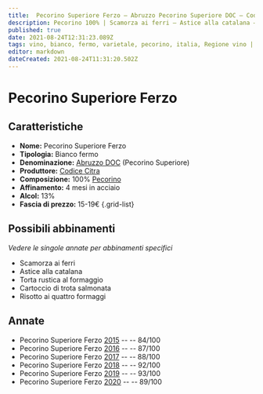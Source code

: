 ```yaml
---
title:  Pecorino Superiore Ferzo – Abruzzo Pecorino Superiore DOC – Codice Citra – Abruzzo (IT) – 15-19€ – 2★-5★
description: Pecorino 100% | Scamorza ai ferri – Astice alla catalana – Torta rustica al formaggio – Cartoccio di trota salmonata – Risotto ai quattro formaggi
published: true
date: 2021-08-24T12:31:23.089Z
tags: vino, bianco, fermo, varietale, pecorino, italia, Regione vino | Abruzzo, scamorza ai ferri, astice alla catalana, torta rustica al formaggio, cartoccio di trota salmonata, Prezzi | 15-19€, Valutazioni | 5 stelle, Risotto ai quattro formaggi
editor: markdown
dateCreated: 2021-08-24T11:31:20.502Z
---
```


# Pecorino Superiore Ferzo

## Caratteristiche
- **Nome:** Pecorino Superiore Ferzo
- **Tipologia:** Bianco fermo
- **Denominazione:** [Abruzzo DOC](/denominazioni/Italia/Abruzzo/DOC/Abruzzo) (Pecorino Superiore)
- **Produttore:** [Codice Citra](/produttori/Italia/Abruzzo/Codice-Citra) 
- **Composizione:** 100% [Pecorino](/vitigni/Italia/bacca-nera/Pecorino)
- **Affinamento:** 4 mesi in acciaio
- **Alcol:** 13%
- **Fascia di prezzo:** 15-19€
{.grid-list}



## Possibili abbinamenti
*Vedere le singole annate per abbinamenti specifici*

- Scamorza ai ferri
- Astice alla catalana
- Torta rustica al formaggio
- Cartoccio di trota salmonata
- Risotto ai quattro formaggi

## Annate

- Pecorino Superiore Ferzo [2015](/vini/Italia/Abruzzo/Codice-Citra/Pecorino-Superiore-Ferzo/2015) -- <span class="star-2"></span> -- 84/100
- Pecorino Superiore Ferzo [2016](/vini/Italia/Abruzzo/Codice-Citra/Pecorino-Superiore-Ferzo/2016) -- <span class="star-3"></span> -- 87/100
- Pecorino Superiore Ferzo [2017](/vini/Italia/Abruzzo/Codice-Citra/Pecorino-Superiore-Ferzo/2017) -- <span class="star-3"></span> -- 88/100
- Pecorino Superiore Ferzo [2018](/vini/Italia/Abruzzo/Codice-Citra/Pecorino-Superiore-Ferzo/2018) -- <span class="star-5"></span> -- 92/100
- Pecorino Superiore Ferzo [2019](/vini/Italia/Abruzzo/Codice-Citra/Pecorino-Superiore-Ferzo/2019) -- <span class="star-5"></span> -- 93/100
- Pecorino Superiore Ferzo [2020](/vini/Italia/Abruzzo/Codice-Citra/Pecorino-Superiore-Ferzo/2020) -- <span class="star-4"></span> -- 89/100


